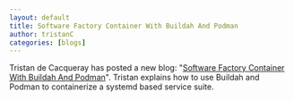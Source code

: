```yaml
---
layout: default
title: Software Factory Container With Buildah And Podman
author: tristanC
categories: [blogs]
---
```


Tristan de Cacqueray has posted a new blog: "[Software Factory Container With Buildah And Podman](https://www.softwarefactory-project.io/software-factory-container-with-buildah-and-podman.html)".
Tristan explains how to use Buildah and Podman to containerize a systemd based service suite.

